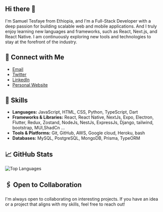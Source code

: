 ## Hi there 👋 

I'm Samuel Tesfaye from Ethiopia, and I'm a Full-Stack Developer with a deep passion for building scalable web and mobile applications. And I truly enjoy learning new languages and frameworks, such as React, Next.js, and React Native. I am continuously exploring new tools and technologies to stay at the forefront of the industry.

## 🔗 Connect with Me

- [Email](mailto:tesamuel130@gmail.com)
- [Twitter](https://twitter.com/tesamuel130)
- [LinkedIn](https://www.linkedin.com/in/samuel-tesfaye-487286326?utm_source=share&utm_campaign=share_via&utm_content=profile&utm_medium=android_app)
- [Personal Website](https://tesamuel130.github.io/tesamuel-blog/)

  
## 🚀 Skills

- **Languages:** JavaScript, HTML, CSS, Python, TypeScript, Dart
- **Frameworks & Libraries:** React, React Native, NextJs, Expo, Electron, Flutter, Redux, Zostand, NodeJs, NestJs, ExpressJs, Django, tailwind, bootstrap, MUI,ShadCn ... 
- **Tools & Platforms:** Git, GitHub, AWS, Google cloud, Heroku, bash
- **Databases:** MySQL, PostgreSQL, MongoDB, Prisma, TypeORM



<!--
**tesamuel130/tesamuel130** is a ✨ _special_ ✨ repository because its `README.md` (this file) appears on your GitHub profile.

Here are some ideas to get you started:

- 🔭 I’m currently working on secreate project
- 🌱 I’m currently learning 
- 👯 I’m looking to collaborate on sys
- 🤔 I’m looking for help with ...
- 💬 Ask me about ...
- 📫 How to reach me: ...
- 😄 Pronouns: ...
- ⚡ Fun fact: ...
-->

## 📈 GitHub Stats

<!-- ![Anurag's GitHub stats](https://github-readme-stats.vercel.app/api?username=tesamuel130&show_icons=true&theme=dark) -->
![Top Languages](https://github-readme-stats.vercel.app/api/top-langs/?username=tesamuel130&layout=compact&theme=dark)


## 🖇️ Open to Collaboration

I'm always open to collaborating on interesting projects. If you have an idea or a project that aligns with my skills, feel free to reach out!
